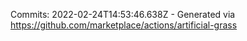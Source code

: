 Commits: 2022-02-24T14:53:46.638Z - Generated via https://github.com/marketplace/actions/artificial-grass
<br>
